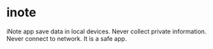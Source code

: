 # inote
iNote app save data in local devices.
Never collect private information.
Never connect to network.
It is a safe app.
